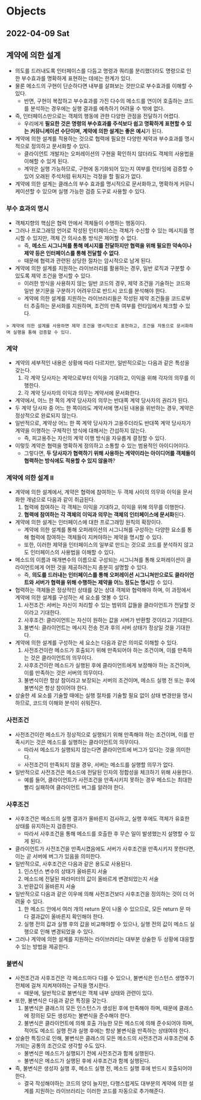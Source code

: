 # Objects
## 2022-04-09 Sat

## 계약에 의한 설계
* 의도를 드러내도록 인터페이스를 다듬고 명령과 쿼리를 분리했더라도 명령으로 인한 부수효과를 명확하게 표현하는 데에는 한계가 있다.
* 물론 메소드의 구현이 단순하다면 내부를 살펴보는 것만으로 부수효과를 이해할 수 있다.
  * 반면, 구현이 복잡하고 부수효과를 가진 다수의 메소드를 연이어 호출하는 코드를 분석하는 경우에는 실행 결과를 예측하기 어려울 수 밖에 없다.
* 즉, 인터페이스만으로는 객체의 행동에 관한 다양한 관점을 전달하기 어렵다.
  * 우리에게 **필요한 것은 명령의 부수효과를 주석보다 쉽고 명확하게 표현할 수 있는 커뮤니케이션 수단이며, 계약에 의한 설계는 좋은 예시**가 된다.
* 계약에 의한 설계를 적용하는 것으로 협력에 필요한 다양한 제약과 부수효과를 명시적으로 정의하고 문서화할 수 있다.
  * 클라이언트 개발자는 오퍼레이션의 구현을 확인하지 않더라도 객체의 사용법을 이해할 수 있게 된다.
  * 계약은 실행 가능하므로, 구현에 동기화되어 있는지 여부를 런타임에 검증할 수 있어 오래된 주석처럼 뒤처지는 걱정을 할 필요가 없다.
* 계약에 의한 설계는 클래스의 부수 효과를 명시적으로 문서화하고, 명확하게 커뮤니케이션할 수 있으며 실행 가능한 검증 도구로 사용할 수 있다.

### 부수 효과의 명시
* 객체지향의 핵심은 협력 안에서 객체들이 수행하는 행동이다.
* 그러나 프로그래밍 언어로 작성된 인터페이스는 객체가 수신할 수 있는 메시지를 명시할 수 있지만, 객체 간 의사소통 방식은 제어할 수 없다.
  * 즉, **메소드 시그니쳐를 통해 메시지를 전달하지만 협력을 위해 필요한 약속이나 제약 등은 인터페이스를 통해 전달할 수 없다**.
  * 때문에 협력과 관련된 상당한 절차는 암시적으로 남게 된다.
* 계약에 의한 설계를 지원하는 라이브러리를 활용하는 경우, 일반 로직과 구분할 수 있도록 제약 조건을 명시할 수 있다.
  * 이러한 방식을 사용하지 않는 일반 코드의 경우, 제약 조건을 기술하는 코드와 일반 분기문을 구분하기 어려우므로 반드시 코드를 분석해야 한다.
  * 계약에 의한 설계를 지원하는 라이브러리들은 작성된 제약 조건들을 코드로부터 추출하는 문서화를 지원하며, 조건의 만족 여부를 런타임에서 체크할 수 있다.
```
> 계약에 의한 설계를 사용하면 제약 조건을 명시적으로 표현하고, 조건을 자동으로 문서화하며 실행을 통해 검증할 수 있다.
```

### 계약
* 계약의 세부적인 내용은 상황에 따라 다르지만, 일반적으로는 다음과 같은 특성을 갖는다.
  1. 각 계약 당사자는 계약으로부터 이익을 기대하고, 이익을 위해 각자의 의무를 이행한다.
  2. 각 계약 당사자의 이익과 의무는 계약서에 문서화한다.
* 계약에서, 어느 한 쪽의 계약 당사자의 의무는 반대쪽 계약 당사자의 권리가 된다.
* 두 계약 당사자 중 어느 한 쪽이라도 계약서에 명시된 내용을 위반하는 경우, 계약은 정상적으로 완료되지 않는다.
* 일반적으로, 계약상 어느 한 쪽 계약 당사자가 고용주더라도 반대쪽 계약 당사자가 계약을 이행하는 구체적인 방식에 대해서는 간섭하지 않는다.
  * 즉, 피고용주는 자신의 계약 이행 방식을 자유롭게 결정할 수 있다.
* 이렇듯 계약은 협력을 명확하게 정의하고 소통할 수 있는 범용적인 아이디어이다.
  * 그렇다면, **두 당사자가 협력하기 위해 사용하는 계약이라는 아이디어를 객체들이 협력하는 방식에도 적용할 수 있지 않을까**?

### 계약에 의한 설계 II
* 계약에 의한 설계에서, 계약은 협력에 참여하는 두 객체 사이의 의무와 이익을 문서화한 개념으로 다음과 같이 취급된다.
  1. 협력에 참여하는 각 객체는 이익을 기대하고, 이익을 위해 의무를 이행한다.
  2. **협력에 참여하는 각 객체의 이익과 의무는 객체의 인터페이스에 문서화**된다.
* 계약에 의한 설계는 인터페이스에 대한 프로그래밍 원칙의 확장이다.
  * 계약에 의한 설계를 통해 오퍼레이션의 시그니쳐를 구성하는 다양한 요소를 통해 협력에 참여하는 객체들이 지켜야하는 제약을 명시할 수 있다.
  * 또한, 이러한 제약을 인터페이스의 일부로 만드는 것으로 코드를 분석하지 않고도 인터페이스의 사용법을 이해할 수 있다.
* 메소드의 이름과 매개변수의 이름으로 구성되는 시그니쳐를 통해 오퍼레이션이 클라이언트에게 어떤 것을 제공하려는지 충분히 설명할 수 있다.
  * 즉, **의도를 드러내는 인터페이스를 통해 오퍼레이션 시그니쳐만으로도 클라이언트와 서버가 협력을 위해 수행하는 제약을 어느 정도는 명시**할 수 있다.
* 협력하는 객체들은 정상적인 상태를 갖는 상대 객체와 협력해야 하며, 이 과정에서 계약에 의한 설계를 구성하는 세 요소를 엿볼 수 있다.
  1. 사전조건: 서버는 자신이 처리할 수 있는 범위의 값들을 클라이언트가 전달할 것이라고 기대한다.
  2. 사후조건: 클라이언트는 자신이 원하는 값을 서버가 반환할 것이라고 기대한다.
  3. 불변식: 클라이언트는 메시지 전송 전과 후의 서버 상태가 정상일 것을 기대한다.
* 계약에 의한 설계를 구성하는 세 요소는 다음과 같은 의미로 이해할 수 있다.
  1. 사전조건이란 메소드가 호출되기 위해 만족되어야 하는 조건이며, 이를 만족하는 것은 클라이언트의 의무이다.
  2. 사후조건이란 메소드가 실행된 후에 클라이언트에게 보장해야 하는 조건이며, 이를 만족하는 것은 서버의 의무이다.
  3. 불변식이란 항상 참이라고 보장되는 서버의 조건이며, 메소드 실행 전 또는 후에 불변식은 항상 참이어야 한다.
* 상술한 세 요소를 기술할 때에는 실행 절차를 기술할 필요 없이 상태 변경만을 명시하므로, 코드의 이해와 분석이 쉬워진다.

### 사전조건
* 사전조건이란 메소드가 정상적으로 실행되기 위해 만족해야 하는 조건이며, 이를 만족시키는 것은 메소드를 실행하는 클라이언트의 의무이다.
  * 따라서 메소드가 실행되지 않는다면 클라이언트에 버그가 있다는 것을 의미한다.
  * 사전조건이 만족되지 않을 경우, 서버는 메소드를 실행할 의무가 없다.
* 일반적으로 사전조건은 메소드에 전달된 인자의 정합성을 체크하기 위해 사용한다.
  * 예를 들어, 클라이언트가 사전조건을 만족시키지 못하는 경우 메소드는 최대한 빨리 실패하여 클라이언트 버그를 알려야 한다.

### 사후조건
* 사후조건은 메소드의 실행 결과가 올바른지 검사하고, 실행 후에도 객체가 유효한 상태를 유지하는지 검증한다.
  * 따라서 사후조건을 통해 메소드를 호출한 후 무슨 일이 발생했는지 설명할 수 있게 된다.
* 클라이언트가 사전조건을 만족시켰음에도 서버가 사후조건을 만족시키지 못한다면, 이는 곧 서버에 버그가 있음을 의미한다.
* 일반적으로, 사후조건은 다음과 같은 용도로 사용된다.
  1. 인스턴스 변수의 상태가 올바른지 서술
  2. 메소드에 전달된 파라미터의 값이 올바르게 변경되었는지 서술
  3. 반환값이 올바른지 서술
* 일반적으로 다음과 같은 이우에 의해 사전조건보다 사후조건을 정의하는 것이 더 어려울 수 있다.
  1. 한 메소드 안에서 여러 개의 return 문이 나올 수 있으므로, 모든 return 문 마다 결과값이 올바른지 확인해야 한다.
  2. 실행 전의 값과 실행 후의 값을 비교해야할 수 있으나, 실행 전의 값이 메소드 실행으로 인해 변경되었을 수 있다.
* 그러나 계약에 의한 설계를 지원하는 라이브러리는 대부분 상술한 두 상황에 대응할 수 있는 방법을 제공한다.

### 불변식
* 사전조건과 사후조건은 각 메소드마다 다를 수 있으나, 불변식은 인스턴스 생명주기 전체에 걸쳐 지켜져야하는 규칙을 명시한다.
  * 때문에, 일반적으로 불변식은 객체 내부 상태와 관련이 있다.
* 또한, 불변식은 다음과 같은 특징을 갖는다.
  1. 불변식은 클래스의 모든 인스턴스가 생성된 후에 만족해야 하며, 때문에 클래스에 정의된 모든 생성자는 불변식을 준수해야 한다.
  2. 불변식은 클라이언트에 의해 호출 가능한 모든 메소드에 의해 준수되어야 하며, 적어도 메소드 실행 전과 실행 후에는 항상 불변식을 만족하는 상태여야 한다.
* 상술한 특징으로 인해, 불변식은 클래스의 모든 메소드의 사전조건과 사후조건에 추가되는 공통의 조건으로 생각할 수도 있다.
  * 불변식은 메소드가 실행되기 전에 사전조건과 함께 실행된다.
  * 불변식은 메소드가 실행된 후에 사후조건과 함께 실행된다.
* 즉, 불변식은 생성자 실행 후, 메소드 실행 전, 메소드 실행 후에 반드시 호출되어야 한다.
  * 결국 작성해야하는 코드의 양이 늘지만, 다행스럽게도 대부분의 계약에 의한 설계를 지원하는 라이브러리는 이러한 코드를 자동으로 추가해준다. 